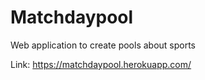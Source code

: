 # Matchdaypool
Web application to create pools about sports

Link: https://matchdaypool.herokuapp.com/
